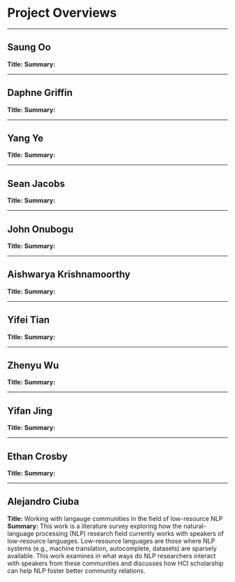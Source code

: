 # Project Overviews
***

## Saung Oo

**Title:**
**Summary:**

***

## Daphne Griffin

**Title:**
**Summary:**

***

## Yang Ye

**Title:**
**Summary:**

***

## Sean Jacobs

**Title:**
**Summary:**

***

## John Onubogu

**Title:**
**Summary:**

***

## Aishwarya Krishnamoorthy

**Title:**
**Summary:**

***

## Yifei Tian

**Title:**
**Summary:**

***

## Zhenyu Wu

**Title:**
**Summary:**

***

## Yifan Jing

**Title:**
**Summary:**

***

## Ethan Crosby

**Title:**
**Summary:**

***

## Alejandro Ciuba

**Title:** Working with langauge communities in the field of low-resource NLP
**Summary:** This work is a literature survey exploring how the natural-language processing (NLP) research field currently works with speakers of low-resource languages. Low-resource languages are those where NLP systems (e.g., machine translation, autocomplete, datasets) are sparsely available. This work examines in what ways do NLP researchers interact with speakers from these communities and discusses how HCI scholarship can help NLP foster better community relations.
